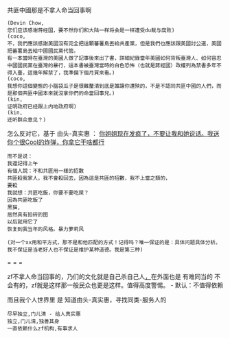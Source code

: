 
共匪中國那是不拿人命当回事啊

```
(Devin Chow,
您们应该感谢蒋经国，要不然你们和大陆一样将会是一样遭受du裁与腐败)
(coco,
不，我們應該感謝美國沒有完全把這顆蕃薯島丟給共產黨，但是我們也應該跟美國討公道，美國把蕃薯島丟給中國國民黨代管。
有一本當時在臺灣的美國人做了記事後來出了書，詳細紀錄當年美國如何背叛臺灣人、如何容忍中國國民黨在臺灣的暴行，這本書被臺灣當時的白色恐怖（也就是蔣經國）政權列為禁書多年不得入臺，這幾年解禁了，我準備下個月買來看。)
(coco,
我想你這個變態的小腦袋瓜子是很難釐清到底是誰讓你遭殃的，不是不認同共匪中國的人們，而是那個共匪中國本來就沒拿你們的命當回事兒。)
(kin,
证明政府已经跟上内地政府啊)
(kin,
还听群众意见？)
```

怎么反对它，基于 由头-真实惠 ：
[你姐姐现在发疯了，不要让我和她说话。我送你个很Cool的炸弹，你拿它干啥都行 ](https://www.youtube.com/watch?v=y5dnWr89B5Q)

```
而不是说：
我還記得上午
有個人說：不和共匪用一樣的招數
共匪殺我家人，我不會殺回去，因為這是共匪的招數，我不上當之類的，
要殺
我就想：共匪吃飯，你要不要吃屎？
因為共匪吃飯了
黑猫,
居然真有拍砖的图
以后就用它了
恢复到我当年的风格。暴力萝莉风

(对一个xx用和平方式，那不是和他匹配的方式！记得吗？唯一保证的是：具体问题具体分析。              我不保证是当老好人也不保证是维护某种道德。我是第三种)
```

= = =

zf不拿人命当回事的，乃们的文化就是自己杀自己人[，](https://github.com/7900ms/000nottheater_deserted_systemlibrary/blob/master/supplementary/term-Finder.md)在外面也是 有难同当的 不会有的，zf就是这样那一般民众也更是这样。值得高度警惕。 - 默认：不值得依赖

而且我个人世界里 是 知道由头-真实惠，寻找同类-服务人的

```
尽早独立,门儿清 - 给人真实惠
独立,门儿清,独善其身
一直依赖什么zf机构,有事求人
```



